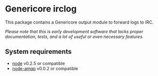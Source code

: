 # Genericore irclog

This package contains a Genericore output module to forward logs to IRC.

*Please note that this is early development software
 that lacks proper documentation, tests, and a lot of useful or even necessary features.*

## System requirements

- [node](http://nodejs.org/) v0.2.5 or compatible
- [node-amqp](https://github.com/ry/node-amqp) v0.0.2 or compatible

